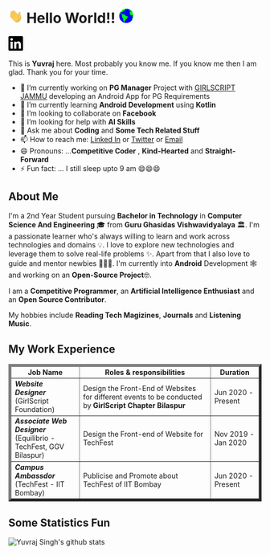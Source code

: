
# <img src="https://github.com/yuvraj-2503/yuvraj-2503/blob/master/Hi.gif" width="29px"> Hello World!!  <img src="https://github.com/yuvraj-2503/yuvraj-2503/blob/master/Earth.gif" width="29px">  
<A HREF="https://www.linkedin.com/in/yuvraj-singh-1889831a1"><IMG SRC="https://github.com/yuvraj-2503/yuvraj-2503/blob/master/LinkedIn.svg" WIDTH="29px"></A>

This is **Yuvraj** here. Most probably you know me. If you know me then I am glad. Thank you for your time.

- 🔭 I’m currently working on **PG Manager** Project with <a href="https://github.com/GirlScript-Jammu-kashmir">GIRLSCRIPT JAMMU</A> developing an Android App for PG                 Requirements
- 🌱 I’m currently learning **Android Development** using **Kotlin**
- 👯 I’m looking to collaborate on **Facebook**
- 🤔 I’m looking for help with **AI Skills**
- 💬 Ask me about **Coding** and **Some Tech Related Stuff**
- 📫 How to reach me: <A HREF="https://www.linkedin.com/in/yuvraj-singh-1889831a1">Linked In</a> or 
         <a href="https://twitter.com/YuvrajS02491062">Twitter</a> or <a href="mailto:singh.yuvraj1047@gmail.com">Email</a>
- 😄 Pronouns: ...**Competitive Coder** , **Kind-Hearted** and **Straight-Forward**
- ⚡ Fun fact: ...  I still sleep upto 9 am 😄😄😄

## About Me

I'm a 2nd Year Student pursuing **Bachelor in Technology** in **Computer Science And Engineering** 🎓 from **Guru Ghasidas Vishwavidyalaya** 🏛. I'm a passionate learner who's always willing to learn and work across technologies and domains 💡. I love to explore new technologies and leverage them to solve real-life problems ✨. Apart from that I also love to guide and mentor newbies 👨🏻‍💻. I'm currently into **Android** Development 🕸️ and working on an **Open-Source Project**🤓.

I am a **Competitive Programmer**, an **Artificial Intelligence Enthusiast** and an **Open Source Contributor**.

My hobbies include **Reading Tech Magizines**, **Journals** and **Listening Music**.

## My Work Experience

<table border='5'>
  <thead>
    <tr>
      <td>
        <center><strong>Job Name</strong></center>
      </td>
      <td>
        <center><strong>Roles & responsibilities </strong></center>
      </td>
      <td>
        <center><strong>Duration</strong></center>
      </td>
    </tr>
  </thead>
  <tbody>
    <tr>
      <td>
        <em><b>Website Designer</b></em><br />
        (GirlScript Foundation)
      </td>
      <td>
      Design the Front-End of Websites for different events to be conducted by <b>GirlScript Chapter Bilaspur</b>
      </td>
      <td>
        Jun 2020 - Present
      </td>
    </tr>
    <tr>
      <td>
        <em><b>Associate Web Designer</b></em><br />
        (Equilibrio - TechFest, GGV Bilaspur)
      </td>
      <td>
       Design the Front-end of Website for TechFest
      </td>
      <td>
        Nov 2019 - Jan 2020
      </td>
    </tr>
    <tr>
      <td>
        <em><b>Campus Ambassdor</b></em><br />
        (TechFest - IIT Bombay)
      </td>
      <td>
        Publicise and Promote about TechFest of IIT Bombay
      </td>
      <td>
        Jun 2020 - Present
      </td>
    </tr>
   
  </tbody>
</table>

## Some Statistics Fun
![Yuvraj Singh's github stats](https://github-readme-stats.vercel.app/api?username=yuvraj-2503&show_icons=true&line_height=30)<br>
